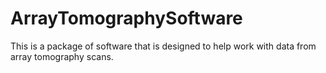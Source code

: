 # ArrayTomographySoftware
This is a package of software that is designed to help work with data from array tomography scans.
